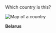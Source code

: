 Which country is this?

![Map of a country](images/Europe-Belarus_(orthographic_projection).svg)
<!--question-->
**Belarus**